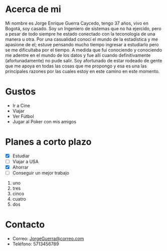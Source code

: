 # Acerca de mi

Mi nombre es Jorge Enrique Guerra Caycedo, tengo 37 años, vivo en Bogotá, soy casado.
Soy un Ingeniero de sistemas que no ha ejercido, pero a pesar de todo siempre he estado conectado con la teconología de una manera u otra. Por una casualidad conocí el mundo de la estadística y me apasione de el; estuve pensando mucho tiempo ingresar a estudiarlo pero se me dificultaba por el tiempo. A medida que fuí conociendo y conociendo me adentre en el mundo de los datos y fue allí cuando definitivamente (afortunadamente) no pude salir.
Soy afortunado de estar rodeado de gente que me apoya en todas las cosas que me propongo y esa es una las principales razones por las cuales estoy en este camino en este momento.


# Gustos

* Ir a Cine
* Viajar
* Ver Fútbol 
* Jugar al Poker con mis amigos

# Planes a corto plazo

- [x] Estudiar
- [ ] Viajar a USA
- [x] Ahorrar
- [ ] Conseguir un mejor trabajo

1. uno
3. tres
5. cinco
4. cuatro
2. dos

# Contacto

- Correo: JorgeGuerra@correo.com
- Teléfono: 5713456789

